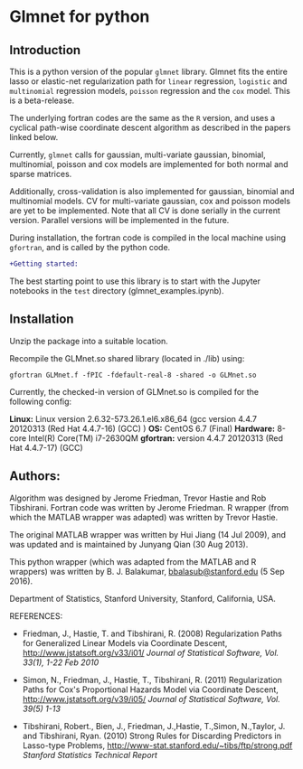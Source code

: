 # Glmnet for python 

## Introduction

This is a python version of the popular `glmnet` library. Glmnet fits the entire lasso or elastic-net regularization path for `linear` regression, `logistic` and `multinomial` regression models, `poisson` regression and the `cox` model. This is a beta-release. 

The underlying fortran codes are the same as the `R` version, and uses a cyclical path-wise coordinate descent algorithm as described in the papers linked below. 

Currently, `glmnet` calls for gaussian, multi-variate gaussian, binomial, multinomial, poisson and cox models are implemented for both normal and sparse matrices.

Additionally, cross-validation is also implemented for gaussian, binomial and multinomial models. CV for multi-variate gaussian, cox and poisson models are yet to be implemented. Note that all CV is done serially in the current version. Parallel versions will be implemented in the future.

During installation, the fortran code is compiled in the local machine using `gfortran`, and is called by the python code. 

````diff
+Getting started:
````
The best starting point to use this library is to start with the Jupyter notebooks in the `test` directory (glmnet_examples.ipynb).

## Installation

Unzip the package into a suitable location.

Recompile the GLMnet.so shared library (located in ./lib) using:

    gfortran GLMnet.f -fPIC -fdefault-real-8 -shared -o GLMnet.so
 
Currently, the checked-in version of GLMnet.so is compiled for the following config:

 **Linux:** Linux version 2.6.32-573.26.1.el6.x86_64 (gcc version 4.4.7 20120313 (Red Hat 4.4.7-16) (GCC) ) 
 **OS:** CentOS 6.7 (Final) 
 **Hardware:** 8-core Intel(R) Core(TM) i7-2630QM 
 **gfortran:** version 4.4.7 20120313 (Red Hat 4.4.7-17) (GCC)
 
## Authors:

Algorithm was designed by Jerome Friedman, Trevor Hastie and Rob Tibshirani. Fortran code was written by Jerome Friedman. R wrapper (from which the MATLAB wrapper was adapted) was written by Trevor Hastie.

The original MATLAB wrapper was written by Hui Jiang (14 Jul 2009), and was updated and is maintained by Junyang Qian (30 Aug 2013).

This python wrapper (which was adapted from the MATLAB and R wrappers) was written by B. J. Balakumar, bbalasub@stanford.edu (5 Sep 2016).

Department of Statistics, Stanford University, Stanford, California, USA. 

REFERENCES:
* Friedman, J., Hastie, T. and Tibshirani, R. (2008) Regularization Paths for Generalized Linear Models via Coordinate Descent, 
http://www.jstatsoft.org/v33/i01/
*Journal of Statistical Software, Vol. 33(1), 1-22 Feb 2010*
    
* Simon, N., Friedman, J., Hastie, T., Tibshirani, R. (2011) Regularization Paths for Cox's Proportional Hazards Model via Coordinate Descent,
http://www.jstatsoft.org/v39/i05/
*Journal of Statistical Software, Vol. 39(5) 1-13*

* Tibshirani, Robert., Bien, J., Friedman, J.,Hastie, T.,Simon, N.,Taylor, J. and Tibshirani, Ryan. (2010) Strong Rules for Discarding Predictors in Lasso-type Problems,
http://www-stat.stanford.edu/~tibs/ftp/strong.pdf
*Stanford Statistics Technical Report*

